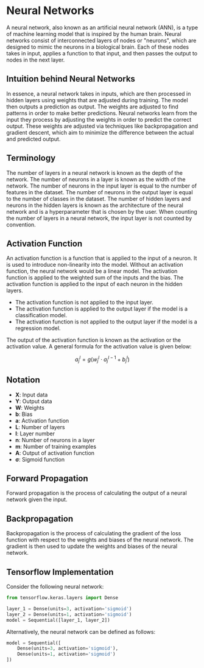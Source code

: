 # Neural Networks
A neural network, also known as an artificial neural network (ANN), is a type of machine learning model that is inspired by the human brain. Neural networks consist of interconnected layers of nodes or "neurons", which are designed to mimic the neurons in a biological brain. Each of these nodes takes in input, applies a function to that input, and then passes the output to nodes in the next layer.

## Intuition behind Neural Networks
In essence, a neural network takes in inputs, which are then processed in hidden layers using weights that are adjusted during training. The model then outputs a prediction as output. The weights are adjusted to find patterns in order to make better predictions. Neural networks learn from the input they process by adjusting the weights in order to predict the correct output. These weights are adjusted via techniques like backpropagation and gradient descent, which aim to minimize the difference between the actual and predicted output.

## Terminology
The number of layers in a neural network is known as the depth of the network. The number of neurons in a layer is known as the width of the network. The number of neurons in the input layer is equal to the number of features in the dataset. The number of neurons in the output layer is equal to the number of classes in the dataset. The number of hidden layers and neurons in the hidden layers is known as the architecture of the neural network and is a hyperparameter that is chosen by the user. When counting the number of layers in a neural network, the input layer is not counted by convention.

## Activation Function
An activation function is a function that is applied to the input of a neuron. It is used to introduce non-linearity into the model. Without an activation function, the neural network would be a linear model. The activation function is applied to the weighted sum of the inputs and the bias. The activation function is applied to the input of each neuron in the hidden layers.

- The activation function is not applied to the input layer. 
- The activation function is applied to the output layer if the model is a classification model. 
- The activation function is not applied to the output layer if the model is a regression model.

The output of the activation function is known as the activation or the activation value. A general formula for the activation value is given below:

$$a_j^l = g(w_j^l \cdot a_j^{l-1} + b_j^l)$$

## Notation
- **X**: Input data
- **Y**: Output data
- **W**: Weights
- **b**: Bias
- **a**: Activation function
- **L**: Number of layers
- **l**: Layer number
- **n**: Number of neurons in a layer
- **m**: Number of training examples
- **A**: Output of activation function
- **σ**: Sigmoid function

## Forward Propagation
Forward propagation is the process of calculating the output of a neural network given the input.

## Backpropagation
Backpropagation is the process of calculating the gradient of the loss function with respect to the weights and biases of the neural network. The gradient is then used to update the weights and biases of the neural network.

## Tensorflow Implementation
Consider the following neural network:

```python
from tensorflow.keras.layers import Dense

layer_1 = Dense(units=3, activation='sigmoid')
layer_2 = Dense(units=1, activation='sigmoid')
model = Sequential([layer_1, layer_2])
```

Alternatively, the neural network can be defined as follows:

```python
model = Sequential([
    Dense(units=3, activation='sigmoid'),
    Dense(units=1, activation='sigmoid')
])
```